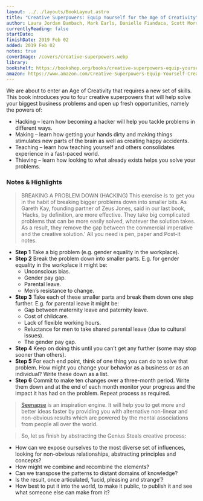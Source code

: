 ```yaml
---
layout: ../../layouts/BookLayout.astro
title: "Creative Superpowers: Equip Yourself for the Age of Creativity"
author: Laura Jordan Bambach, Mark Earls, Danielle Fiandaca, Scott Morriso
currentlyReading: false
startDate: 
finishDate: 2019 Feb 02
added: 2019 Feb 02
notes: true
coverImage: /covers/creative-superpowers.webp
library:
bookshelf: https://bookshop.org/books/creative-superpowers-equip-yourself-for-the-age-of-creativity/9781783525522
amazon: https://www.amazon.com/Creative-Superpowers-Equip-Yourself-Creativity-ebook/dp/B0771X4LHC
---
```


We are about to enter an Age of Creativity that requires a new set of skills. This book introduces you to four creative superpowers that will help solve your biggest business problems and open up fresh opportunities, namely the powers of:

- Hacking – learn how becoming a hacker will help you tackle problems in different ways.
- Making – learn how getting your hands dirty and making things stimulates new parts of the brain as well as creating happy accidents.
- Teaching – learn how teaching yourself and others consolidates experience in a fast-paced world.
- Thieving – learn how looking to what already exists helps you solve your problems.

### Notes & Highlights
> BREAKING A PROBLEM DOWN (HACKING) This exercise is to get you in the habit of breaking bigger problems down into smaller bits. As Gareth Kay, founding partner of Zeus Jones, said in our last book, ‘Hacks, by definition, are more effective. They take big complicated problems that can be more easily solved, whatever the solution takes. As a result, they remove the gap between the commercial imperative and the creative solution.’ All you need is pen, paper and Post-it notes.

- **Step 1** Take a big problem (e.g. gender equality in the workplace).
- **Step 2** Break the problem down into smaller parts. E.g. for gender equality in the workplace it might be:
	- Unconscious bias.
	- Gender pay gap.
	- Parental leave.
	- Men’s resistance to change.
- **Step 3** Take each of these smaller parts and break them down one step further. E.g. for parental leave it might be:
	- Gap between maternity leave and paternity leave.
	- Cost of childcare.
	- Lack of flexible working hours.
	- Reluctance for men to take shared parental leave (due to cultural issues).
	- The gender pay gap.
- **Step 4** Keep on doing this until you can’t get any further (some may stop sooner than others).
- **Step 5** For each end point, think of one thing you can do to solve that problem. How might you change your behavior as a business or as an individual? Write these down as a list.
- **Step 6** Commit to make ten changes over a three-month period. Write them down and at the end of each month monitor your progress and the impact it has had on the problem. Repeat process as required.

> [Seenapse](https://www.seenapse.it/#/) is an inspiration engine. It will help you to get more and better ideas faster by providing you with alternative non-linear and non-obvious results which are powered by the mental associations from people all over the world.

> So, let us finish by abstracting the Genius Steals creative process:
- How can we expose ourselves to the most diverse set of influences, looking for non-obvious relationships, abstracting principles and concepts?
- How might we combine and recombine the elements?
- Can we transpose the patterns to distant domains of knowledge?
- Is the result, once articulated, ‘lucid, pleasing and strange’?
- How best to put it into the world, to make it public, to publish it and see what someone else can make from it?
